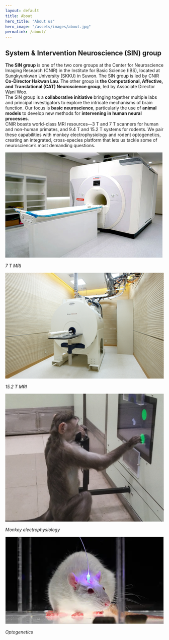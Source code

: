 ```yaml
---
layout: default
title: About
hero_title: "About us"
hero_image: "/assets/images/about.jpg"
permalink: /about/
---
```

<!-- About Section -->
<section class="about-section">
  <div class="container">
    <div class="custom-container">
      <h2 class="section-title"><span>System &amp; Intervention Neuroscience (SIN) group</span></h2>
      <p>
        <b>The SIN group</b> is one of the two core groups at the Center for Neuroscience Imaging Research (CNIR) in the Institute for Basic Science (IBS), located at Sungkyunkwan University (SKKU) in Suwon. The SIN group is led by CNIR <b>Co-Director Hakwan Lau</b>. The other group is <b>the Computational, Affective, and Translational (CAT) Neuroscience group</b>, led by Associate Director Wani Woo.<br>
        The SIN group is a <b>collaborative initiative</b> bringing together multiple labs and principal investigators to explore the intricate mechanisms of brain function. Our focus is <b>basic neuroscience</b>, particularly the use of <b>animal models</b> to develop new methods for <b>intervening in human neural processes</b>.<br>
        CNIR boasts world-class MRI resources—3 T and 7 T scanners for human and non-human primates, and 9.4 T and 15.2 T systems for rodents. We pair these capabilities with monkey electrophysiology and rodent optogenetics, creating an integrated, cross-species platform that lets us tackle some of neuroscience’s most demanding questions.
      </p>
    </div>
  </div>
</section>

<!-- Small MRI Photos -->
<div class="custom-container">
  <div class="row mt-4">
    <div class="col-md-6 col-lg-3 mb-4">
      <img src="/assets/images/7T.jpg" alt="7 T MRI" class="img-fluid shadow">
      <p class="text-center mt-2"><em>7 T MRI</em></p>
    </div>
    <div class="col-md-6 col-lg-3 mb-4">
      <img src="/assets/images/15.2T.jpg" alt="15.2 T MRI" class="img-fluid shadow">
      <p class="text-center mt-2"><em>15.2 T MRI</em></p>
    </div>
    <div class="col-md-6 col-lg-3 mb-4">
      <img src="/assets/images/monkey.jpg" alt="7 T MRI" class="img-fluid shadow">
      <p class="text-center mt-2"><em>Monkey electrophysiology</em></p>
    </div>
    <div class="col-md-6 col-lg-3 mb-4">
      <img src="/assets/images/optogenetics.jpg" alt="7 T MRI" class="img-fluid shadow">
      <p class="text-center mt-2"><em>Optogenetics</em></p>
    </div>
  </div>
</div>
